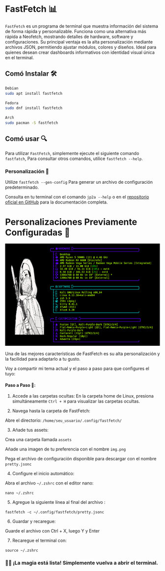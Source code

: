 # FastFetch 📊

```FastFetch``` es un programa de terminal que muestra información del sistema de forma rápida y personalizable. Funciona como una alternativa más rápida a Neofetch, mostrando detalles de hardware, software y configuraciones. Su principal ventaja es la alta personalización mediante archivos JSON, permitiendo ajustar módulos, colores y diseños. Ideal para quienes desean crear dashboards informativos con identidad visual única en el terminal.  

## Comó Instalar 🛠

```bash
Debian
sudo apt install fastfetch
```
```bash
Fedora
sudo dnf install fastfetch
```
```bash
Arch
sudo pacman -S fastfetch
```

## Comó usar 🔍

Para utilizar ```FastFetch```, simplemente ejecute el siguiente comando ```fastfatch```, Para consultar otros comandos, utilice ```fastfetch --help```.

### Personalización 🚀

Utilize ```fastfetch --gen-config``` Para generar un archivo de configuración predeterminado.

Consulta en tu terminal con el comando ``` jp2a --help ``` o en el <a href="https://github.com/cslarsen/jp2a">repositorio oficial en GitHub</a> para la documentación completa.

# Personalizaciones Previamente Configuradas 👺

<div align= "center"><img width="680" src="/imgs/Fast2.png"></div>

Una de las mejores características de FastFetch es su alta personalización y la facilidad para adaptarlo a tu gusto.

Voy a compartir mi tema actual y el paso a paso para que configures el tuyo:

#### Paso a Paso 📂:

1. Accede a las carpetas ocultas:
En la carpeta home de Linux, presiona simultáneamente ```Ctrl + H``` para visualizar las carpetas ocultas.

2. Navega hasta la carpeta de FastFetch:

Abre el directorio: ```/home/seu_usuario/.config/fastfetch/```

3. Añade tus assets:

Crea una carpeta llamada ```assets```

Añade una imagen de tu preferencia con el nombre ```img.png```

Pega el archivo de configuración disponible para descargar con el nombre ```pretty.jsonc```

4. Configure el inicio automático:

Abra el archivo ```~/.zshrc``` con el editor nano:

```nano ~/.zshrc```

5. Agregue la siguiente línea al final del archivo :


```fastfetch -c ~/.config/fastfetch/pretty.jsonc```

6. Guardar y recaregue:

Guarde el archivo con Ctrl + X, luego Y y Enter

7. Recaregue el terminal con:

```source ~/.zshrc```

### 🎩✨ ¡La magia está lista! Simplemente vuelva a abrir el terminal. 
